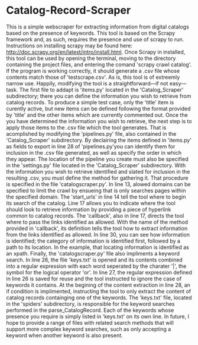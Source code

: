 # Catalog-Record-Scraper
This is a simple webscraper for extracting information from digital catalogs based on the presence of keywords.
This tool is based on the Scrapy framework and, as such, requires the presence and use of scrapy to run. Instructions on installing scrapy may be found here: http://doc.scrapy.org/en/latest/intro/install.html. Once Scrapy in installed, this tool can be used by opening the terminal, moving to the directory containing the project files, and entering the comand 'scrapy crawl catalog'. If the program is working correctly, it should generate a .csv file whose contents match those of 'testscrape.csv'.
As is, this tool is of extreemly narrow use. Happily, modifying the tool is a straightforward—if not easy—task.
The first file to addapt is 'items.py' located in the 'Catalog_Scraper' subdirectory; there you can define the information you wish to retrieve from catalog records. To produce a simple test case, only the 'title' item is curently active, but new items can be defined following the format provided by 'title' and the other items which are currently commented out.
Once the you have determined the information you wish to retrieve, the next step is to apply those items to the .csv file which the tool generates. That is acomplished by modifying the 'pipelines.py' file, also contained in the 'Catalog_Scraper' subdirectory. By declairing the items defined in 'items.py' as fields to export in line 28 of 'pipelines.py'you can identify them for inclusion in the .csv file generated, as well as specify the order in which they appear. The location of the pipeline you create must also be specified in the 'settings.py' file located in the 'Catalog_Scraper' subdirectory.
With the information you wish to retrieve identified and slated for inclusion in the resulting .csv, you must define the method for gathering it. That procedure is specified in the file 'catalogscraper.py'. In line 13, alowed domains can be specified to limit the crawl by ensueing that is only searches pages within the specified domain. The 'start_urls' in line 14 tell the tool where to begin its search of the catalog. Line 17 allows you to indicate where the tool should look to retrieve information by providing a piece of hyperlink common to catalog records. The 'callback', also in line 17, directs the tool where to pass the links identified as allowed. With the name of the method provided in 'callback', its definition tells the tool how to extract information from the links identified as allowed. In line 30, you can see how information is identified; the category of information is identified first, followed by a path to its location. In the example, that locating information is identified as an xpath. Finally, the 'catalogscraper.py' file also impliments a keyword search. In line 26, the file 'keys.txt' is opened and its contents combined into a regular expression with each word seperated by the charater '|', the symbol for the logical operator 'or'. In line 27, the regular expression defined in line 26 is saved for reuse and the tool instructed to ignore the case of keywords it contains. At the begining of the content extraction in line 28, an if condition is implimented, instructing the tool to only extract the content of catalog records containging one of the keywords.
The 'keys.txt' file, located in the 'spiders' subdirectory, is responsible for the keyword searches performed in the parse_CatalogRecord. Each of the keywords whose presence you require is simply listed in 'keys.txt' on its own line. In future, I hope to provide a range of files with related search methods that will support more complex keyword searches, such as only accepting a keyword when another keyword is also present.
